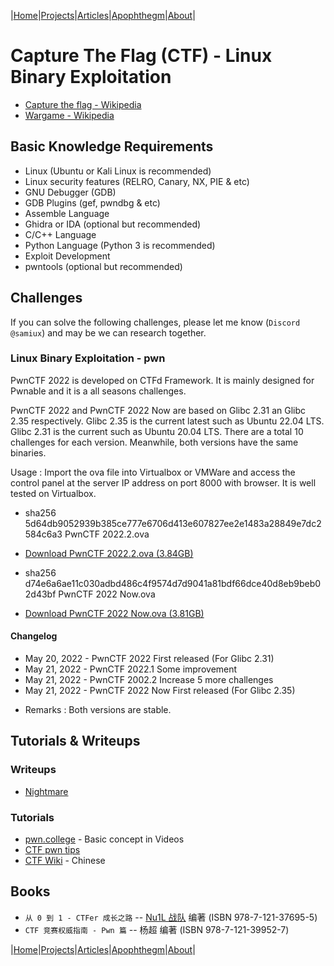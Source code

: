 |[Home](/README.md)|[Projects](/projects.md)|[Articles](/articles.md)|[Apophthegm](/apophthegm.md)|[About](/about.md)|

# Capture The Flag (CTF) - Linux Binary Exploitation

- [Capture the flag - Wikipedia](https://en.wikipedia.org/wiki/Capture_the_flag)  
- [Wargame - Wikipedia](https://en.wikipedia.org/wiki/Wargame_(hacking))  

## Basic Knowledge Requirements

- Linux  (Ubuntu or Kali Linux is recommended)
- Linux security features  (RELRO, Canary, NX, PIE & etc)
- GNU Debugger (GDB)  
- GDB Plugins (gef, pwndbg & etc)  
- Assemble Language  
- Ghidra or IDA (optional but recommended)
- C/C++ Language  
- Python Language  (Python 3 is recommended)
- Exploit Development  
- pwntools (optional but recommended)  

## Challenges

If you can solve the following challenges, please let me know (```Discord @samiux```) and may be we can research together.  

### Linux Binary Exploitation - pwn

PwnCTF 2022 is developed on CTFd Framework.  It is mainly designed for Pwnable and it is a all seasons challenges.

PwnCTF 2022 and PwnCTF 2022 Now are based on Glibc 2.31 an Glibc 2.35 respectively.  Glibc 2.35 is the current latest such as Ubuntu 22.04 LTS.  Glibc 2.31 is the current such as Ubuntu 20.04 LTS.  There are a total 10 challenges for each version.  Meanwhile, both versions have the same binaries.

Usage : Import the ova file into Virtualbox or VMWare and access the control panel at the server IP address on port 8000 with browser.
        It is well tested on Virtualbox.

- sha256   5d64db9052939b385ce777e6706d413e607827ee2e1483a28849e7dc2584c6a3  PwnCTF 2022.2.ova  

- [Download PwnCTF 2022.2.ova (3.84GB)](https://drive.google.com/file/d/1tyij9BwlHBOLENr6a9nVtSPR4hZNIEEo/view?usp=sharing)  

- sha256   d74e6a6ae11c030adbd486c4f9574d7d9041a81bdf66dce40d8eb9beb02d43bf  PwnCTF 2022 Now.ova  

- [Download PwnCTF 2022 Now.ova (3.81GB)](https://drive.google.com/file/d/1Hx6_-B8PUohEIz9L2_1yfV9kLUYCA7EK/view?usp=sharing)  


#### Changelog

- May 20, 2022 - PwnCTF 2022 First released (For Glibc 2.31)  
- May 21, 2022 - PwnCTF 2022.1 Some improvement  
- May 21, 2022 - PwnCTF 2002.2 Increase 5 more challenges  
- May 21, 2022 - PwnCTF 2022 Now First released (For Glibc 2.35)  

* Remarks : Both versions are stable.  

## Tutorials & Writeups

### Writeups  
- [Nightmare](https://guyinatuxedo.github.io/)  

### Tutorials  
- [pwn.college](https://pwn.college/)  - Basic concept in Videos   
- [CTF pwn tips](https://github.com/Naetw/CTF-pwn-tips)  
- [CTF Wiki](https://ctf-wiki.org/)  - Chinese  

## Books

- ```从 0 到 1 - CTFer 成长之路``` -- [Nu1L 战队]( https://www.nu1l.com/#/) 编著  (ISBN 978-7-121-37695-5)  
- ```CTF 竞赛权威指南 - Pwn 篇``` -- 杨超 编著  (ISBN 978-7-121-39952-7)  

|[Home](/README.md)|[Projects](/projects.md)|[Articles](/articles.md)|[Apophthegm](/apophthegm.md)|[About](/about.md)|
